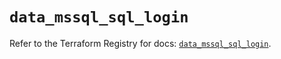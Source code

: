 # `data_mssql_sql_login`

Refer to the Terraform Registry for docs: [`data_mssql_sql_login`](https://registry.terraform.io/providers/pgssoft/mssql/0.6.0/docs/data-sources/sql_login).
